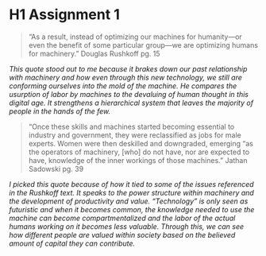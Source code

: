 # H1 Assignment 1

>  “As a result, instead of optimizing our machines for humanity—or even the benefit of some particular group—we are optimizing humans for machinery.” Douglas Rushkoff pg. 15

*This quote stood out to me because it brakes down our past relationship with machinery and how even through this new technology, we still are conforming ourselves into the mold of the machine. He compares the usurption of labor by machines to the devaluing of human thought in this digital age. It strengthens a hierarchical system that leaves the majority of people in the hands of the few.* 

> “Once these skills and machines started becoming essential to industry and government, they were reclassified as jobs for male experts. Women  were  then  deskilled  and  downgraded,  emerging  “as  the operators of machinery, [who] do not have, nor are expected to have, knowledge of the inner workings of those machines.” Jathan Sadowski pg. 39

*I picked this quote because of how it tied to some of the issues referenced in the Rushkoff text. It speaks to the power structure within machinery and the development of productivity and value. “Technology” is only seen as futuristic and when it becomes common, the knowledge needed to use the machine can become compartmentalized and the labor of the actual humans working on it becomes less valuable. Through this, we can see how different people are valued within society based on the believed amount of capital they can contribute.*

